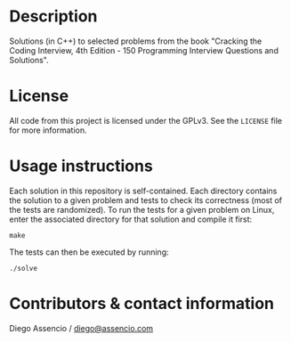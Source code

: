 Description
===========

Solutions (in C++) to selected problems from the book "Cracking the Coding
Interview, 4th Edition - 150 Programming Interview Questions and Solutions".


License
=======

All code from this project is licensed under the GPLv3. See the `LICENSE` file
for more information.


Usage instructions
==================

Each solution in this repository is self-contained. Each directory contains
the solution to a given problem and tests to check its correctness (most of
the tests are randomized). To run the tests for a given problem on Linux,
enter the associated directory for that solution and compile it first:

	make

The tests can then be executed by running:

	./solve


Contributors & contact information
==================================

Diego Assencio / diego@assencio.com
